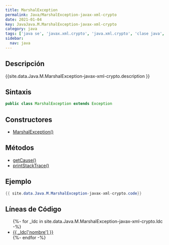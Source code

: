 ```yaml
---
title: MarshalException
permalink: Java/MarshalException-javax-xml-crypto
date: 2021-01-04
key: JavaJava.M.MarshalException-javax-xml-crypto
category: java
tags: ['java se', 'javax.xml.crypto', 'java.xml.crypto', 'clase java', 'Java 1.6']
sidebar: 
  nav: java
---
```


## Descripción
{{site.data.Java.M.MarshalException-javax-xml-crypto.description }}

## Sintaxis
~~~java
public class MarshalException extends Exception
~~~

## Constructores
* [MarshalException()](/Java/MarshalException-javax-xml-crypto/MarshalException/)

## Métodos
* [getCause()](/Java/MarshalException-javax-xml-crypto/getCause)
* [printStackTrace()](/Java/MarshalException-javax-xml-crypto/printStackTrace)

## Ejemplo
~~~java
{{ site.data.Java.M.MarshalException-javax-xml-crypto.code}}
~~~

## Líneas de Código
<ul>
{%- for _ldc in site.data.Java.M.MarshalException-javax-xml-crypto.ldc -%}
   <li>
       <a href="{{_ldc['url'] }}">{{ _ldc['nombre'] }}</a>
   </li>
{%- endfor -%}
</ul>
